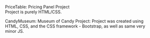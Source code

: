 PriceTable: Pricing Panel Project   
Project is purely HTML/CSS.

CandyMuseum: Museum of Candy Project:
Project was created using HTML, CSS, and the CSS framework - Bootstrap, as well as same very minor JS.
